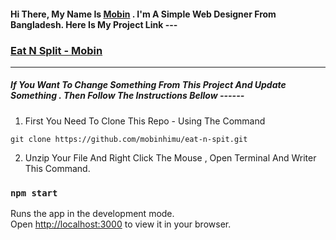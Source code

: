#### Hi There, My Name Is [Mobin](https://www.facebook.com/sdmmobin/) . I'm A Simple Web Designer From Bangladesh. Here Is My Project Link ---

### [Eat N Split - Mobin](https://eat-n-split-mobin.netlify.app/)

---

##### If You Want To Change Something From This Project And Update Something . Then Follow The Instructions Bellow ------

1. First You Need To Clone This Repo - Using The Command

```
git clone https://github.com/mobinhimu/eat-n-spit.git
```

2. Unzip Your File And Right Click The Mouse , Open Terminal And Writer This Command.

### `npm start`

Runs the app in the development mode.\
Open [http://localhost:3000](http://localhost:3000) to view it in your browser.
